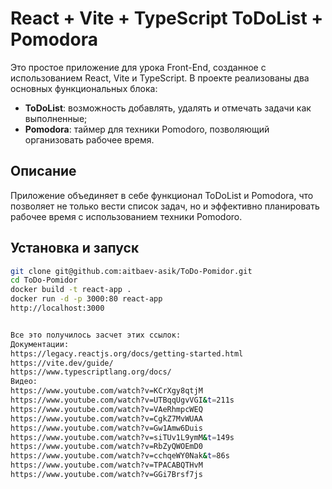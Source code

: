 # React + Vite + TypeScript ToDoList + Pomodora

Это простое приложение для урока Front-End, созданное с использованием React, Vite и TypeScript. В проекте реализованы два основных функциональных блока:
- **ToDoList**: возможность добавлять, удалять и отмечать задачи как выполненные;
- **Pomodora**: таймер для техники Pomodoro, позволяющий организовать рабочее время.

## Описание

Приложение объединяет в себе функционал ToDoList и Pomodora, что позволяет не только вести список задач, но и эффективно планировать рабочее время с использованием техники Pomodoro.

## Установка и запуск

   ```bash
   git clone git@github.com:aitbaev-asik/ToDo-Pomidor.git
   cd ToDo-Pomidor
   docker build -t react-app .
   docker run -d -p 3000:80 react-app
   http://localhost:3000


Все это получилось засчет этих ссылок:
Документации:
https://legacy.reactjs.org/docs/getting-started.html
https://vite.dev/guide/
https://www.typescriptlang.org/docs/
Видео:
https://www.youtube.com/watch?v=KCrXgy8qtjM
https://www.youtube.com/watch?v=UTBqqUgvVGI&t=211s
https://www.youtube.com/watch?v=VAeRhmpcWEQ
https://www.youtube.com/watch?v=CgkZ7MvWUAA
https://www.youtube.com/watch?v=Gw1Amw6Duis
https://www.youtube.com/watch?v=siTUv1L9ymM&t=149s
https://www.youtube.com/watch?v=RbZyQWOEmD0
https://www.youtube.com/watch?v=cchqeWY0Nak&t=86s
https://www.youtube.com/watch?v=TPACABQTHvM
https://www.youtube.com/watch?v=GGi7Brsf7js

